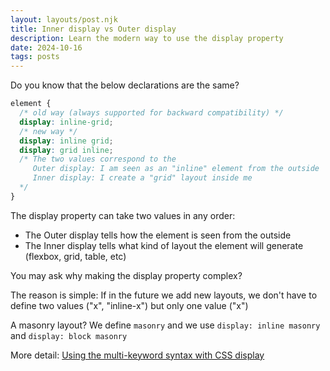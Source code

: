 ```yaml
---
layout: layouts/post.njk
title: Inner display vs Outer display
description: Learn the modern way to use the display property
date: 2024-10-16
tags: posts
---
```


Do you know that the below declarations are the same?

```css
element {
  /* old way (always supported for backward compatibility) */
  display: inline-grid;
  /* new way */
  display: inline grid;
  display: grid inline;
  /* The two values correspond to the
     Outer display: I am seen as an "inline" element from the outside
     Inner display: I create a "grid" layout inside me
  */
}
```

The display property can take two values in any order:
- The Outer display tells how the element is seen from the outside
- The Inner display tells what kind of layout the element will generate (flexbox, grid, table, etc)


You may ask why making the display property complex?

The reason is simple: If in the future we add new layouts, we don't have to define two values ("x", "inline-x") but only one value ("x")

A masonry layout? We define `masonry` and we use `display: inline masonry` and `display: block masonry`

More detail: [Using the multi-keyword syntax with CSS display](https://developer.mozilla.org/en-US/docs/Web/CSS/display/multi-keyword_syntax_of_display)